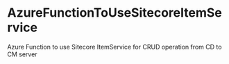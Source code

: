 # AzureFunctionToUseSitecoreItemService
Azure Function to use Sitecore ItemService for CRUD operation from CD to CM server
